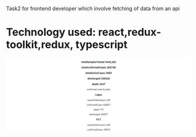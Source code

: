 Task2 for frontend developer which involve fetching of data from an api
<h1>Technology used: react,redux-toolkit,redux, typescript</h1>
<img src="./state.png"></img>